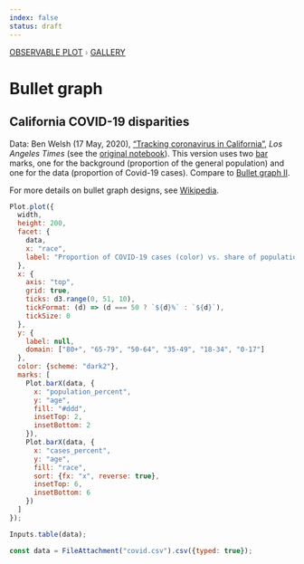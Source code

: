 ```yaml
---
index: false
status: draft
---
```


<div style="color: grey; font: 13px/25.5px var(--sans-serif); text-transform: uppercase;"><h1 style="display: none;">Plot: Bullet graph</h1><a href="/plot">Observable Plot</a> › <a href="/@observablehq/plot-gallery">Gallery</a></div>

# Bullet graph

## California COVID-19 disparities

Data: Ben Welsh (17 May, 2020), [“Tracking coronavirus in California”](https://www.latimes.com/projects/california-coronavirus-cases-tracking-outbreak/), _Los Angeles Times_ (see the [original notebook](https://observablehq.com/@datadesk/california-covid-19-disparities-bullet-graph)). This version uses two [bar](https://observablehq.com/plot/marks/bar) marks, one for the background (proportion of the general population) and one for the data (proportion of Covid-19 cases). Compare to [Bullet graph II](/@fil/bullet-graph-2).

For more details on bullet graph designs, see [Wikipedia](https://en.wikipedia.org/wiki/Bullet_graph).

```js echo
Plot.plot({
  width,
  height: 200,
  facet: {
    data,
    x: "race",
    label: "Proportion of COVID-19 cases (color) vs. share of population (gray), by race and age"
  },
  x: {
    axis: "top",
    grid: true,
    ticks: d3.range(0, 51, 10),
    tickFormat: (d) => (d === 50 ? `${d}%` : `${d}`),
    tickSize: 0
  },
  y: {
    label: null,
    domain: ["80+", "65-79", "50-64", "35-49", "18-34", "0-17"]
  },
  color: {scheme: "dark2"},
  marks: [
    Plot.barX(data, {
      x: "population_percent",
      y: "age",
      fill: "#ddd",
      insetTop: 2,
      insetBottom: 2
    }),
    Plot.barX(data, {
      x: "cases_percent",
      y: "age",
      fill: "race",
      sort: {fx: "x", reverse: true},
      insetTop: 6,
      insetBottom: 6
    })
  ]
});
```

```js
Inputs.table(data);
```

```js echo
const data = FileAttachment("covid.csv").csv({typed: true});
```

